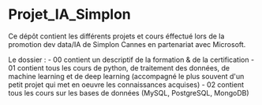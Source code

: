 # Projet_IA_Simplon
Ce dépôt contient les différents projets et cours éffectué lors de la promotion dev data/IA de Simplon Cannes en partenariat avec Microsoft.

Le dossier : - 00 contient un descriptif de la formation & de la certification
             - 01 contient tous les cours de python, de traitement des données, de machine learning et de deep learning 
               (accompagné le plus souvent d'un petit projet qui met en oeuvre les connaissances acquises)
             - 02 contient tous les cours sur les bases de données (MySQL, PostgreSQL, MongoDB)
